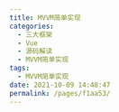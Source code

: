 ```yaml
---
title: MVVM简单实现
categories: 
  - 三大框架
  - Vue
  - 源码解读
  - MVVM简单实现
tags: 
  - MVVM简单实现
date: 2021-10-09 14:48:47
permalink: /pages/f1aa53/
---
```

